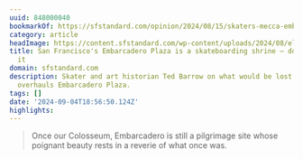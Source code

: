 ```yaml
---
uuid: 848000040
bookmarkOf: https://sfstandard.com/opinion/2024/08/15/skaters-mecca-embarcadero-plaza/
category: article
headImage: https://content.sfstandard.com/wp-content/uploads/2024/08/ellisasteamer-nocomply-bramphoto-hires-8796.jpg?crop=0px%2C89px%2C8256px%2C4334px&w=1200
title: San Francisco's Embarcadero Plaza is a skateboarding shrine — don't desecrate
  it
domain: sfstandard.com
description: Skater and art historian Ted Barrow on what would be lost if the city
  overhauls Embarcadero Plaza.
tags: []
date: '2024-09-04T18:56:50.124Z'
highlights: 
---
```


> Once our Colosseum, Embarcadero is still a pilgrimage site whose poignant beauty rests in a reverie of what once was. 

